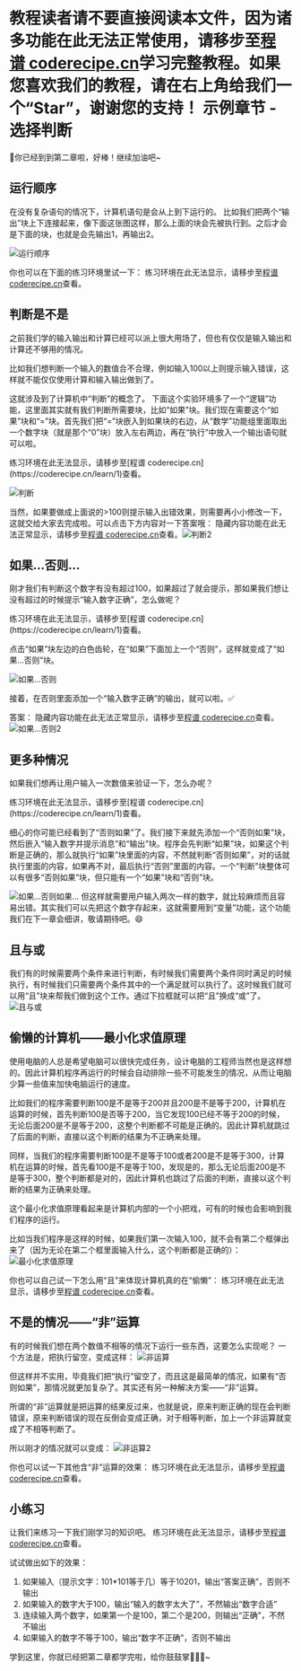 <notice>教程读者请不要直接阅读本文件，因为诸多功能在此无法正常使用，请移步至[程谱 coderecipe.cn](https://coderecipe.cn/learn/1)学习完整教程。如果您喜欢我们的教程，请在右上角给我们一个“Star”，谢谢您的支持！</notice>
示例章节 - 选择判断
======

🌟你已经到到第二章啦，好棒！继续加油吧~

运行顺序
------
在没有复杂语句的情况下，计算机语句是会从上到下运行的。
比如我们把两个“输出”块上下连接起来，像下面这张图这样，那么上面的块会先被执行到。之后才会是下面的块，也就是会先输出1，再输出2。

![运行顺序](Pic1.png)

你也可以在下面的练习环境里试一下：
<lab lang="blocks" parameters="logic=false&math=false&loops=false&lists=false&color=false&variables=false&functions=false&text=false&name=chapter2lab1">
  <notice>练习环境在此无法显示，请移步至[程谱 coderecipe.cn](https://coderecipe.cn/learn/1)查看。</notice>
</lab>

判断是不是
------
之前我们学的输入输出和计算已经可以派上很大用场了，但也有仅仅是输入输出和计算还不够用的情况。

比如我们想判断一个输入的数值合不合理，例如输入100以上则提示输入错误，这样就不能仅仅使用计算和输入输出做到了。

<!-- 比如当我们想做一个分数换算程序，将0到100的分数乘以1.5换算为0到150分。例如输入80分，输出就会是120分。

如果使用者每次输入的分数都正确，那这个程序没有什么问题，但如果使用者输入了一个错误的数字，比如在8之后多输入了一个0，成了800分，这样输出就会是1200分了。这显然是不合理的，而有没有办法可以判断出这种低于0或者高于100的情况呢？ -->

这就涉及到了计算机中“判断”的概念了。
下面这个实验环境多了一个“逻辑”功能，这里面其实就有我们判断所需要块，比如“如果”块。我们现在需要这个“如果”块和“=”块。首先我们把“=”块嵌入到如果块的右边，从“数学”功能组里面取出一个数字块（就是那个“0”块）放入左右两边，再在“执行”中放入一个输出语句就可以啦。

<lab lang="blocks" parameters="loops=false&lists=false&color=false&variables=false&functions=false&text=false&name=chapter2lab2">
  <notice>练习环境在此无法显示，请移步至[程谱 coderecipe.cn](https://coderecipe.cn/learn/1)查看。</notice>
</lab>

![判断](Pic2.png)

当然，如果要做成上面说的>100则提示输入出错效果，则需要再小小修改一下，这就交给大家去完成啦。可以点击下方内容对一下答案哦：
<cr type="hidden"><notice>隐藏内容功能在此无法正常显示，请移步至[程谱 coderecipe.cn](https://coderecipe.cn/learn/1)查看。</notice>![判断2](Pic3.png)</cr>

如果…否则…
------
刚才我们有判断这个数字有没有超过100，如果超过了就会提示，那如果我们想让没有超过的时候提示“输入数字正确”，怎么做呢？

<lab lang="blocks" parameters="loops=false&lists=false&color=false&variables=false&functions=false&text=false&name=chapter2lab3">
  <notice>练习环境在此无法显示，请移步至[程谱 coderecipe.cn](https://coderecipe.cn/learn/1)查看。</notice>
</lab>

点击“如果”块左边的白色齿轮，在“如果”下面加上一个“否则”，这样就变成了“如果…否则”块。

![如果…否则](Pic4.png)

接着，在否则里面添加一个“输入数字正确”的输出，就可以啦。✅

答案：
<cr type="hidden"><notice>隐藏内容功能在此无法正常显示，请移步至[程谱 coderecipe.cn](https://coderecipe.cn/learn/1)查看。</notice>![如果…否则2](Pic5.png)</cr>

更多种情况
------
如果我们想再让用户输入一次数值来验证一下，怎么办呢？

<lab lang="blocks" parameters="loops=false&lists=false&color=false&functions=false&text=false&name=chapter2lab4">
  <notice>练习环境在此无法显示，请移步至[程谱 coderecipe.cn](https://coderecipe.cn/learn/1)查看。</notice>
</lab>

细心的你可能已经看到了“否则如果”了。我们接下来就先添加一个“否则如果”块，然后嵌入“输入数字并提示消息”和“输出”块。程序会先判断“如果”块，如果这个判断是正确的，那么就执行“如果”块里面的内容，不然就判断“否则如果”，对的话就执行里面的内容，如果再不对，最后执行“否则”里面的内容。一个“判断”块整体可以有很多“否则如果”块，但只能有一个“如果”块和“否则”块。

![如果…否则如果…](Pic6.png)
但这样就需要用户输入两次一样的数字，就比较麻烦而且容易出错。其实我们可以先把这个数字存起来，这就需要用到“变量”功能，这个功能我们在下一章会细讲，敬请期待吧。😄

且与或
------
我们有的时候需要两个条件来进行判断，有时候我们需要两个条件同时满足的时候执行，有时候我们只需要两个条件其中的一个满足就可以执行了。这时候我们就可以用“且”块来帮我们做到这个工作。通过下拉框就可以把“且”换成“或”了。
![且与或](Pic7.png)

偷懒的计算机——最小化求值原理
------
使用电脑的人总是希望电脑可以很快完成任务，设计电脑的工程师当然也是这样想的。因此计算机程序再运行的时候会自动排除一些不可能发生的情况，从而让电脑少算一些值来加快电脑运行的速度。

比如我们的程序需要判断100是不是等于200并且200是不是等于200，计算机在运算的时候，首先判断100是否等于200，当它发现100已经不等于200的时候，无论后面200是不是等于200，这整个判断都不可能是正确的。因此计算机就跳过了后面的判断，直接以这个判断的结果为不正确来处理。

同样，当我们的程序需要判断100是不是等于100或者200是不是等于300，计算机在运算的时候，首先看100是不是等于100，发现是的，那么无论后面200是不是等于300，整个判断都是对的，因此计算机也跳过了后面的判断，直接以这个判断的结果为正确来处理。

这个最小化求值原理看起来是计算机内部的一个小把戏，可有的时候也会影响到我们程序的运行。

比如当我们程序是这样的时候，如果我们第一次输入100，就不会有第二个框弹出来了（因为无论在第二个框里面输入什么，这个判断都是正确的）：
![最小化求值原理](Pic8.png)

你也可以自己试一下怎么用“且”来体现计算机真的在“偷懒”：
<lab lang="blocks" parameters="loops=false&lists=false&color=false&variables=false&functions=false&text=false&name=chapter2lab5">
  <notice>练习环境在此无法显示，请移步至[程谱 coderecipe.cn](https://coderecipe.cn/learn/1)查看。</notice>
</lab>

不是的情况——“非”运算
------
有的时候我们想在两个数值不相等的情况下运行一些东西，这要怎么实现呢？
一个方法是，把执行留空，变成这样：
![非运算](Pic9.png)

但这样并不实用，毕竟我们把“执行”留空了，而且这是最简单的情况，如果有“否则如果”，那情况就更加复杂了。其实还有另一种解决方案——“非”运算。

所谓的“非”运算就是把运算的结果反过来，也就是说，原来判断正确的现在会判断错误，原来判断错误的现在反倒会变成正确，对于相等判断，加上一个非运算就变成了不相等判断了。

所以刚才的情况就可以变成：
![非运算2](Pic10.png)

你也可以试一下其他含“非”运算的效果：
<lab lang="blocks" parameters="loops=false&lists=false&color=false&variables=false&functions=false&text=false&name=chapter2lab6">
  <notice>练习环境在此无法显示，请移步至[程谱 coderecipe.cn](https://coderecipe.cn/learn/1)查看。</notice>
</lab>

小练习
------
让我们来练习一下我们刚学习的知识吧。
<lab lang="blocks" parameters="loops=false&lists=false&color=false&variables=false&functions=false&text=false&name=chapter2lab7">
  <notice>练习环境在此无法显示，请移步至[程谱 coderecipe.cn](https://coderecipe.cn/learn/1)查看。</notice>
</lab>

试试做出如下的效果：

1. 如果输入（提示文字：101*101等于几）等于10201，输出“答案正确”，否则不输出
2. 如果输入的数字大于100，输出“输入的数字太大了”，不然输出“数字合适”
3. 连续输入两个数字，如果第一个是100，第二个是200，则输出“正确”，不然不输出
4. 如果输入的数字不等于100，输出“数字不正确”，否则不输出

学到这里，你就已经把第二章都学完啦，给你鼓鼓掌👏👏👏~
